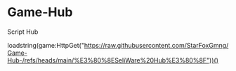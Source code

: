 # Game-Hub
Script Hub 

loadstring(game:HttpGet("https://raw.githubusercontent.com/StarFoxGmng/Game-Hub-/refs/heads/main/%E3%80%8ESeliWare%20Hub%E3%80%8F"))()
